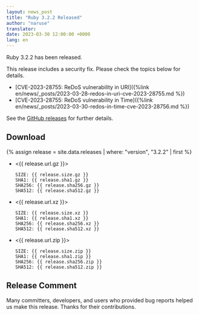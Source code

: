 ```yaml
---
layout: news_post
title: "Ruby 3.2.2 Released"
author: "naruse"
translator:
date: 2023-03-30 12:00:00 +0000
lang: en
---
```


Ruby 3.2.2 has been released.

This release includes a security fix.
Please check the topics below for details.

* [CVE-2023-28755: ReDoS vulnerability in URI]({%link en/news/_posts/2023-03-28-redos-in-uri-cve-2023-28755.md %})
* [CVE-2023-28755: ReDoS vulnerability in Time]({%link en/news/_posts/2023-03-30-redos-in-time-cve-2023-28756.md %})

See the [GitHub releases](https://github.com/ruby/ruby/releases/tag/v3_2_1) for further details.

## Download

{% assign release = site.data.releases | where: "version", "3.2.2" | first %}

* <{{ release.url.gz }}>

      SIZE: {{ release.size.gz }}
      SHA1: {{ release.sha1.gz }}
      SHA256: {{ release.sha256.gz }}
      SHA512: {{ release.sha512.gz }}

* <{{ release.url.xz }}>

      SIZE: {{ release.size.xz }}
      SHA1: {{ release.sha1.xz }}
      SHA256: {{ release.sha256.xz }}
      SHA512: {{ release.sha512.xz }}

* <{{ release.url.zip }}>

      SIZE: {{ release.size.zip }}
      SHA1: {{ release.sha1.zip }}
      SHA256: {{ release.sha256.zip }}
      SHA512: {{ release.sha512.zip }}

## Release Comment

Many committers, developers, and users who provided bug reports helped us make this release.
Thanks for their contributions.
